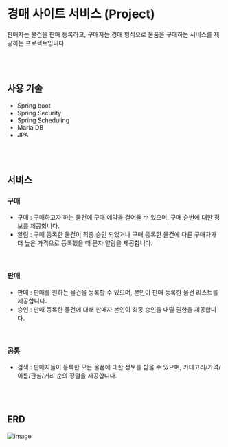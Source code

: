 # 경매 사이트 서비스 (Project)
판매자는 물건을 판매 등록하고, 구매자는 경매 형식으로 물품을 구매하는 서비스를 제공하는 프로젝트입니다.
<br/><br/><br/><br/>

## 사용 기술
- Spring boot
- Spring Security
- Spring Scheduling
- Maria DB
- JPA
<br/><br/><br/><br/>

## 서비스
### 구매
- 구매 : 구매하고자 하는 물건에 구매 예약을 걸어둘 수 있으며, 구매 순번에 대한 정보를 제공합니다.
- 알림 : 구매 등록한 물건이 최종 승인 되었거나 구매 등록한 물건에 다른 구매자가 더 높은 가격으로 등록했을 때 문자 알람을 제공합니다.
<br/>

### 판매
- 판매 : 판매를 원하는 물건을 등록할 수 있으며, 본인이 판매 등록한 물건 리스트를 제공합니다.
- 승인 : 판매 등록한 물건에 대해 판매자 본인이 최종 승인을 내릴 권한을 제공합니다.
<br/>

### 공통
- 검색 : 판매자들이 등록한 모든 물품에 대한 정보를 받을 수 있으며, 카테고리/가격/이름/관심/거리 순의 정렬을 제공합니다.
<br/><br/><br/><br/>

## ERD
![image](https://github.com/JoHyungJun/project_auction/assets/56953934/660cdcb6-aeea-4562-b786-39ec7c6bc18f)



